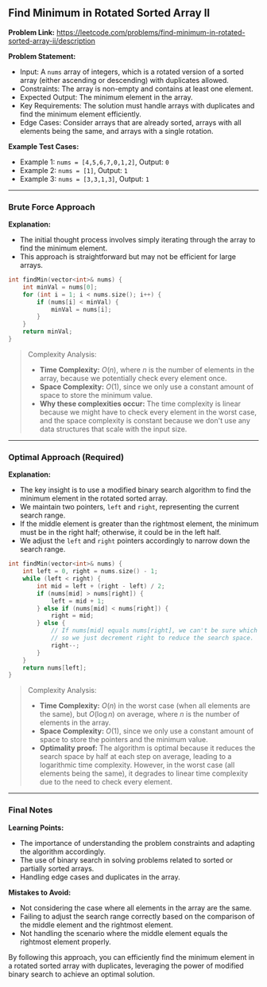 ## Find Minimum in Rotated Sorted Array II

**Problem Link:** https://leetcode.com/problems/find-minimum-in-rotated-sorted-array-ii/description

**Problem Statement:**
- Input: A `nums` array of integers, which is a rotated version of a sorted array (either ascending or descending) with duplicates allowed.
- Constraints: The array is non-empty and contains at least one element.
- Expected Output: The minimum element in the array.
- Key Requirements: The solution must handle arrays with duplicates and find the minimum element efficiently.
- Edge Cases: Consider arrays that are already sorted, arrays with all elements being the same, and arrays with a single rotation.

**Example Test Cases:**
- Example 1: `nums = [4,5,6,7,0,1,2]`, Output: `0`
- Example 2: `nums = [1]`, Output: `1`
- Example 3: `nums = [3,3,1,3]`, Output: `1`

---

### Brute Force Approach

**Explanation:**
- The initial thought process involves simply iterating through the array to find the minimum element.
- This approach is straightforward but may not be efficient for large arrays.

```cpp
int findMin(vector<int>& nums) {
    int minVal = nums[0];
    for (int i = 1; i < nums.size(); i++) {
        if (nums[i] < minVal) {
            minVal = nums[i];
        }
    }
    return minVal;
}
```

> Complexity Analysis:
> - **Time Complexity:** $O(n)$, where $n$ is the number of elements in the array, because we potentially check every element once.
> - **Space Complexity:** $O(1)$, since we only use a constant amount of space to store the minimum value.
> - **Why these complexities occur:** The time complexity is linear because we might have to check every element in the worst case, and the space complexity is constant because we don't use any data structures that scale with the input size.

---

### Optimal Approach (Required)

**Explanation:**
- The key insight is to use a modified binary search algorithm to find the minimum element in the rotated sorted array.
- We maintain two pointers, `left` and `right`, representing the current search range.
- If the middle element is greater than the rightmost element, the minimum must be in the right half; otherwise, it could be in the left half.
- We adjust the `left` and `right` pointers accordingly to narrow down the search range.

```cpp
int findMin(vector<int>& nums) {
    int left = 0, right = nums.size() - 1;
    while (left < right) {
        int mid = left + (right - left) / 2;
        if (nums[mid] > nums[right]) {
            left = mid + 1;
        } else if (nums[mid] < nums[right]) {
            right = mid;
        } else {
            // If nums[mid] equals nums[right], we can't be sure which half the minimum is in,
            // so we just decrement right to reduce the search space.
            right--;
        }
    }
    return nums[left];
}
```

> Complexity Analysis:
> - **Time Complexity:** $O(n)$ in the worst case (when all elements are the same), but $O(\log n)$ on average, where $n$ is the number of elements in the array.
> - **Space Complexity:** $O(1)$, since we only use a constant amount of space to store the pointers and the minimum value.
> - **Optimality proof:** The algorithm is optimal because it reduces the search space by half at each step on average, leading to a logarithmic time complexity. However, in the worst case (all elements being the same), it degrades to linear time complexity due to the need to check every element.

---

### Final Notes

**Learning Points:**
- The importance of understanding the problem constraints and adapting the algorithm accordingly.
- The use of binary search in solving problems related to sorted or partially sorted arrays.
- Handling edge cases and duplicates in the array.

**Mistakes to Avoid:**
- Not considering the case where all elements in the array are the same.
- Failing to adjust the search range correctly based on the comparison of the middle element and the rightmost element.
- Not handling the scenario where the middle element equals the rightmost element properly.

By following this approach, you can efficiently find the minimum element in a rotated sorted array with duplicates, leveraging the power of modified binary search to achieve an optimal solution.